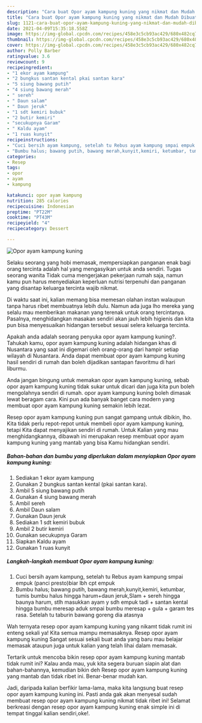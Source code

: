 ```yaml
---
description: "Cara buat Opor ayam kampung kuning yang nikmat dan Mudah Dibuat"
title: "Cara buat Opor ayam kampung kuning yang nikmat dan Mudah Dibuat"
slug: 1121-cara-buat-opor-ayam-kampung-kuning-yang-nikmat-dan-mudah-dibuat
date: 2021-04-09T15:35:18.558Z
image: https://img-global.cpcdn.com/recipes/458e3c5cb93ac429/680x482cq70/opor-ayam-kampung-kuning-foto-resep-utama.jpg
thumbnail: https://img-global.cpcdn.com/recipes/458e3c5cb93ac429/680x482cq70/opor-ayam-kampung-kuning-foto-resep-utama.jpg
cover: https://img-global.cpcdn.com/recipes/458e3c5cb93ac429/680x482cq70/opor-ayam-kampung-kuning-foto-resep-utama.jpg
author: Polly Barber
ratingvalue: 3.6
reviewcount: 9
recipeingredient:
- "1 ekor ayam kampung"
- "2 bungkus santan kental pkai santan kara"
- "5 siung bawang putih"
- "4 siung bawang merah"
- " sereh"
- " Daun salam"
- " Daun jeruk"
- "1 sdt kemiri bubuk"
- "2 butir kemiri"
- "secukupnya Garam"
- " Kaldu ayam"
- "1 ruas kunyit"
recipeinstructions:
- "Cuci bersih ayam kampung, setelah tu Rebus ayam kampung smpai empuk (panci presto)biar lbh cpt empuk"
- "Bumbu halus; bawang putih, bawang merah,kunyit,kemiri, ketumbar, tumis bumbu halus hingga harum+daun jeruk,Slam + sereh hingga baunya harum, stlh masukkan ayam y sdh empuk tadi + santan kental hingga bumbu meresap aduk smpai bumbu meresap + gula + garam tes rasa. Setelah tu taburin bawang goreng dia atasnya"
categories:
- Resep
tags:
- opor
- ayam
- kampung

katakunci: opor ayam kampung 
nutrition: 285 calories
recipecuisine: Indonesian
preptime: "PT22M"
cooktime: "PT43M"
recipeyield: "4"
recipecategory: Dessert

---
```



![Opor ayam kampung kuning](https://img-global.cpcdn.com/recipes/458e3c5cb93ac429/680x482cq70/opor-ayam-kampung-kuning-foto-resep-utama.jpg)

Selaku seorang yang hobi memasak, mempersiapkan panganan enak bagi orang tercinta adalah hal yang mengasyikan untuk anda sendiri. Tugas seorang  wanita Tidak cuma mengerjakan pekerjaan rumah saja, namun kamu pun harus menyediakan keperluan nutrisi terpenuhi dan panganan yang disantap keluarga tercinta wajib nikmat.

Di waktu  saat ini, kalian memang bisa memesan olahan instan walaupun tanpa harus ribet membuatnya lebih dulu. Namun ada juga lho mereka yang selalu mau memberikan makanan yang terenak untuk orang tercintanya. Pasalnya, menghidangkan masakan sendiri akan jauh lebih higienis dan kita pun bisa menyesuaikan hidangan tersebut sesuai selera keluarga tercinta. 



Apakah anda adalah seorang penyuka opor ayam kampung kuning?. Tahukah kamu, opor ayam kampung kuning adalah hidangan khas di Nusantara yang saat ini digemari oleh orang-orang dari hampir setiap wilayah di Nusantara. Anda dapat membuat opor ayam kampung kuning hasil sendiri di rumah dan boleh dijadikan santapan favoritmu di hari liburmu.

Anda jangan bingung untuk memakan opor ayam kampung kuning, sebab opor ayam kampung kuning tidak sukar untuk dicari dan juga kita pun boleh mengolahnya sendiri di rumah. opor ayam kampung kuning boleh dimasak lewat beragam cara. Kini pun ada banyak banget cara modern yang membuat opor ayam kampung kuning semakin lebih lezat.

Resep opor ayam kampung kuning pun sangat gampang untuk dibikin, lho. Kita tidak perlu repot-repot untuk membeli opor ayam kampung kuning, tetapi Kita dapat menyajikan sendiri di rumah. Untuk Kalian yang mau menghidangkannya, dibawah ini merupakan resep membuat opor ayam kampung kuning yang mantab yang bisa Kamu hidangkan sendiri.

<!--inarticleads1-->

##### Bahan-bahan dan bumbu yang diperlukan dalam menyiapkan Opor ayam kampung kuning:

1. Sediakan 1 ekor ayam kampung
1. Gunakan 2 bungkus santan kental (pkai santan kara).
1. Ambil 5 siung bawang putih
1. Gunakan 4 siung bawang merah
1. Ambil  sereh
1. Ambil  Daun salam
1. Gunakan  Daun jeruk
1. Sediakan 1 sdt kemiri bubuk
1. Ambil 2 butir kemiri
1. Gunakan secukupnya Garam
1. Siapkan  Kaldu ayam
1. Gunakan 1 ruas kunyit




<!--inarticleads2-->

##### Langkah-langkah membuat Opor ayam kampung kuning:

1. Cuci bersih ayam kampung, setelah tu Rebus ayam kampung smpai empuk (panci presto)biar lbh cpt empuk
1. Bumbu halus; bawang putih, bawang merah,kunyit,kemiri, ketumbar, tumis bumbu halus hingga harum+daun jeruk,Slam + sereh hingga baunya harum, stlh masukkan ayam y sdh empuk tadi + santan kental hingga bumbu meresap aduk smpai bumbu meresap + gula + garam tes rasa. Setelah tu taburin bawang goreng dia atasnya




Wah ternyata resep opor ayam kampung kuning yang nikamt tidak rumit ini enteng sekali ya! Kita semua mampu memasaknya. Resep opor ayam kampung kuning Sangat sesuai sekali buat anda yang baru mau belajar memasak ataupun juga untuk kalian yang telah lihai dalam memasak.

Tertarik untuk mencoba bikin resep opor ayam kampung kuning mantab tidak rumit ini? Kalau anda mau, yuk kita segera buruan siapin alat dan bahan-bahannya, kemudian bikin deh Resep opor ayam kampung kuning yang mantab dan tidak ribet ini. Benar-benar mudah kan. 

Jadi, daripada kalian berfikir lama-lama, maka kita langsung buat resep opor ayam kampung kuning ini. Pasti anda gak akan menyesal sudah membuat resep opor ayam kampung kuning nikmat tidak ribet ini! Selamat berkreasi dengan resep opor ayam kampung kuning enak simple ini di tempat tinggal kalian sendiri,oke!.

